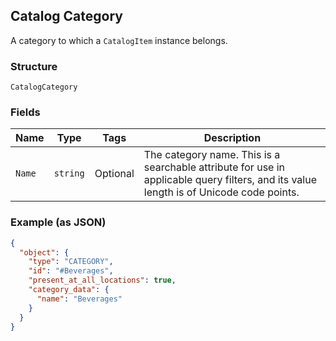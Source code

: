 ## Catalog Category

A category to which a `CatalogItem` instance belongs.

### Structure

`CatalogCategory`

### Fields

| Name | Type | Tags | Description |
|  --- | --- | --- | --- |
| `Name` | `string` | Optional | The category name. This is a searchable attribute for use in applicable query filters, and its value length is of Unicode code points. |

### Example (as JSON)

```json
{
  "object": {
    "type": "CATEGORY",
    "id": "#Beverages",
    "present_at_all_locations": true,
    "category_data": {
      "name": "Beverages"
    }
  }
}
```


